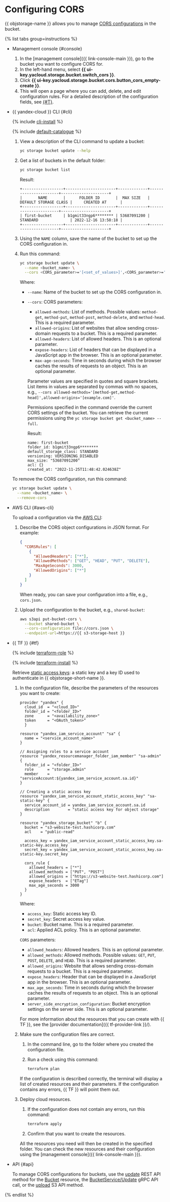 # Configuring CORS

{{ objstorage-name }} allows you to manage [CORS configurations](../../concepts/cors.md) in the bucket.

{% list tabs group=instructions %}

- Management console {#console}

  1. In the [management console]({{ link-console-main }}), go to the bucket you want to configure CORS for.
  1. In the left-hand menu, select **{{ ui-key.yacloud.storage.bucket.switch_cors }}**.
  1. Click **{{ ui-key.yacloud.storage.bucket.cors.button_cors_empty-create }}**.
  1. This will open a page where you can add, delete, and edit configuration rules. For a detailed description of the configuration fields, see [{#T}](../../s3/api-ref/cors/xml-config.md).

- {{ yandex-cloud }} CLI {#cli}

  {% include [cli-install](../../../_includes/cli-install.md) %}

  {% include [default-catalogue](../../../_includes/default-catalogue.md) %}

  1. View a description of the CLI command to update a bucket:

      ```bash
      yc storage bucket update --help
      ```

  1. Get a list of buckets in the default folder:

      ```bash
      yc storage bucket list
      ```

      Result:

      ```text
      +------------------+----------------------+-------------+-----------------------+---------------------+
      |       NAME       |      FOLDER ID       |  MAX SIZE   | DEFAULT STORAGE CLASS |     CREATED AT      |
      +------------------+----------------------+-------------+-----------------------+---------------------+
      | first-bucket     | b1gmit33ngp6******** | 53687091200 | STANDARD              | 2022-12-16 13:58:18 |
      +------------------+----------------------+-------------+-----------------------+---------------------+
      ```

  1. Using the `NAME` column, save the name of the bucket to set up the CORS configuration in.
  1. Run this command:

      ```bash
      yc storage bucket update \
        --name <bucket_name> \
        --cors <CORS_parameter>='[<set_of_values>]',<CORS_parameter>='[<set_of_values>]',...
      ```

      Where:
      * `--name`: Name of the bucket to set up the CORS configuration in.
      * `--cors`: CORS parameters:
        * `allowed-methods`: List of methods. Possible values: `method-get`, `method-put`, `method-post`, `method-delete`, and `method-head`. This is a required parameter.
        * `allowed-origins`: List of websites that allow sending cross-domain requests to a bucket. This is a required parameter.
        * `allowed-headers`: List of allowed headers. This is an optional parameter.
        * `expose-headers`: List of headers that can be displayed in a JavaScript app in the browser. This is an optional parameter.
        * `max-age-seconds`: Time in seconds during which the browser caches the results of requests to an object. This is an optional parameter.

        Parameter values are specified in quotes and square brackets. List items in values are separated by commas with no spaces, e.g., `--cors allowed-methods='[method-get,method-head]',allowed-origins='[example.com]'`.

        Permissions specified in the command override the current CORS settings of the bucket. You can retrieve the current permissions using the `yc storage bucket get <bucket_name> --full`.

        Result:

        ```text
        name: first-bucket
        folder_id: b1gmit33ngp6********
        default_storage_class: STANDARD
        versioning: VERSIONING_DISABLED
        max_size: "53687091200"
        acl: {}
        created_at: "2022-11-25T11:48:42.024638Z"
        ```

  To remove the CORS configuration, run this command:

  ```bash
  yc storage bucket update \
    --name <bucket_name> \
    --remove-cors
  ```

- AWS CLI {#aws-cli}

  To upload a configuration via the [AWS CLI](../../tools/aws-cli.md):

  1. Describe the CORS object configurations in JSON format. For example:

     ```json
     {
       "CORSRules": [
         {
           "AllowedHeaders": ["*"],
           "AllowedMethods": ["GET", "HEAD", "PUT", "DELETE"],
           "MaxAgeSeconds": 3000,
           "AllowedOrigins": ["*"]
         }
       ]
     }
     ```

     When ready, you can save your configuration into a file, e.g., `cors.json`.

  1. Upload the configuration to the bucket, e.g., `shared-bucket`:

     ```bash
     aws s3api put-bucket-cors \
       --bucket shared-bucket \
       --cors-configuration file://cors.json \
       --endpoint-url=https://{{ s3-storage-host }}
     ```

- {{ TF }} {#tf}

  {% include [terraform-role](../../../_includes/storage/terraform-role.md) %}

  {% include [terraform-install](../../../_includes/terraform-install.md) %}

  Retrieve [static access keys](../../../iam/operations/sa/create-access-key.md): a static key and a key ID used to authenticate in {{ objstorage-short-name }}.

  1. In the configuration file, describe the parameters of the resources you want to create:

     
     ```hcl
     provider "yandex" {
       cloud_id  = "<cloud_ID>"
       folder_id = "<folder_ID>"
       zone      = "<availability_zone>"
       token     = "<OAuth_token>"
       }

     resource "yandex_iam_service_account" "sa" {
       name = "<service_account_name>"
     }

     // Assigning roles to a service account
     resource "yandex_resourcemanager_folder_iam_member" "sa-admin" {
       folder_id = "<folder_ID>"
       role      = "storage.admin"
       member    = "serviceAccount:${yandex_iam_service_account.sa.id}"
     }

     // Creating a static access key
     resource "yandex_iam_service_account_static_access_key" "sa-static-key" {
       service_account_id = yandex_iam_service_account.sa.id
       description        = "static access key for object storage"
     }

     resource "yandex_storage_bucket" "b" {
       bucket = "s3-website-test.hashicorp.com"
       acl    = "public-read"

       access_key = yandex_iam_service_account_static_access_key.sa-static-key.access_key
       secret_key = yandex_iam_service_account_static_access_key.sa-static-key.secret_key

       cors_rule {
         allowed_headers = ["*"]
         allowed_methods = ["PUT", "POST"]
         allowed_origins = ["https://s3-website-test.hashicorp.com"]
         expose_headers  = ["ETag"]
         max_age_seconds = 3000
       }
     }
     ```



     Where:

     * `access_key`: Static access key ID.
     * `secret_key`: Secret access key value.
     * `bucket`: Bucket name. This is a required parameter.
     * `acl`: Applied ACL policy. This is an optional parameter.

     `CORS` parameters:
     * `allowed_headers`: Allowed headers. This is an optional parameter.
     * `allowed_methods`: Allowed methods. Possible values: `GET`, `PUT`, `POST`, `DELETE`, and `HEAD`. This is a required parameter.
     * `allowed_origins`: Website that allows sending cross-domain requests to a bucket. This is a required parameter.
     * `expose_headers`: Header that can be displayed in a JavaScript app in the browser. This is an optional parameter. 
     * `max_age_seconds`: Time in seconds during which the browser caches the results of requests to an object. This is an optional parameter.
     * `server_side_encryption_configuration`: Bucket encryption settings on the server side. This is an optional parameter.

     For more information about the resources that you can create with {{ TF }}, see the [provider documentation]({{ tf-provider-link }}/).

  1. Make sure the configuration files are correct.
     1. In the command line, go to the folder where you created the configuration file.
     1. Run a check using this command:

        ```bash
        terraform plan
        ```

     If the configuration is described correctly, the terminal will display a list of created resources and their parameters. If the configuration contains any errors, {{ TF }} will point them out.

  1. Deploy cloud resources.
     1. If the configuration does not contain any errors, run this command:

        ```bash
        terraform apply
        ```

     1. Confirm that you want to create the resources.

     All the resources you need will then be created in the specified folder. You can check the new resources and their configuration using the [management console]({{ link-console-main }}).

- API {#api}

  To manage CORS configurations for buckets, use the [update](../../api-ref/Bucket/update.md) REST API method for the [Bucket](../../api-ref/Bucket/index.md) resource, the [BucketService/Update](../../api-ref/grpc/bucket_service.md#Update) gRPC API call, or the [upload](../../s3/api-ref/cors/upload.md) S3 API method.

{% endlist %}
